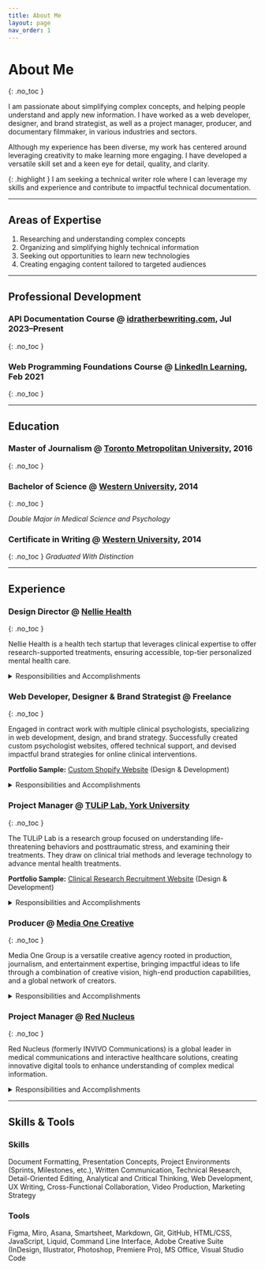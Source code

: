 ```yaml
---
title: About Me
layout: page
nav_order: 1
---
```


# About Me
{: .no_toc }

I am passionate about simplifying complex concepts, and helping people understand and apply new information. I have worked as a web developer, designer, and brand strategist, as well as a project manager, producer, and documentary filmmaker, in various industries and sectors. 

Although my experience has been diverse, my work has centered around leveraging creativity to make learning more engaging. I have developed a versatile skill set and a keen eye for detail, quality, and clarity. 

{: .highlight }
I am seeking a technical writer role where I can leverage my skills and experience and contribute to impactful technical documentation.

--- 

## Areas of Expertise

1.  Researching and understanding complex concepts
1.  Organizing and simplifying highly technical information
1.  Seeking out opportunities to learn new technologies
1.  Creating engaging content tailored to targeted audiences



<!-- Combining these skills and my enthusiasm for tech led me to an interest in technical writing. -->

---

## Professional Development

### **API Documentation Course** @ [idratherbewriting.com](https://idratherbewriting.com/learnapidoc/), Jul 2023–Present 
{: .no_toc }


### **Web Programming Foundations Course** @ [LinkedIn Learning](https://learning.linkedin.com/), Feb 2021  
{: .no_toc }

---

## Education 

### **Master of Journalism** @ [Toronto Metropolitan University](https://www.torontomu.ca/), 2016  
{: .no_toc }


### **Bachelor of Science** @ [Western University](https://www.uwo.ca/index.html), 2014  
{: .no_toc }

*Double Major in Medical Science and Psychology*

### **Certificate in Writing** @ [Western University](https://www.uwo.ca/index.html), 2014  
{: .no_toc }
*Graduated With Distinction*  

---

## Experience

### **Design Director** @ [Nellie Health](https://www.nelliehealth.com/)
{: .no_toc }

Nellie Health is a health tech startup that leverages clinical expertise to offer research-supported treatments, ensuring accessible, top-tier personalized mental health care.

<details markdown="block">
  <summary>
    Responsibilities and Accomplishments
  </summary>
  -  Led and guided creative direction and visual identity across platforms
  -  Managed and mentored design team, fostering innovation and teamwork
  -  Collaborated with cross-functional teams to transform complex clinical treatments into intuitive design experiences, ensuring accessible and personalized care
  -  Developed engaging, user-friendly interfaces by creating and maintaining user flows, wireframes, digital prototypes, and coded prototypes
  -  Contributed to user experience research, translating insights into design improvements
</details>

### **Web Developer, Designer & Brand Strategist** @ Freelance
{: .no_toc }

Engaged in contract work with multiple clinical psychologists, specializing in web development, design, and brand strategy. Successfully created custom psychologist websites, offered technical support, and devised impactful brand strategies for online clinical interventions.

**Portfolio Sample:** [Custom Shopify Website](/shopify-site/) (Design & Development)

<details markdown="block">
  <summary>
    Responsibilities and Accomplishments
  </summary>
  -  Created custom websites for clinical psychologists, using JavaScript, HTML, and CSS with tools like Sublime Text, Visual Studio Code and GitHub
  -  Crafted comprehensive guides to facilitate non-technical client in launching and editing an e-commerce website, while also developing detailed technical code documentation to support future maintenance tasks
  -  Researched and analyzed product positioning for an online clinical intervention, and developed brand and product strategies to improve participant recruitment and adherence
  </details>

### **Project Manager** @ [TULiP Lab, York University](https://www.tuliplab.ca/)
{: .no_toc }

The TULiP Lab is a research group focused on understanding life-threatening behaviors and posttraumatic stress, and examining their treatments. They draw on clinical trial methods and leverage technology to advance mental health treatments.

**Portfolio Sample:** [Clinical Research Recruitment Website](/ch-site/) (Design & Development)

<details markdown="block">
  <summary>
    Responsibilities and Accomplishments
  </summary>
  -  Managed clinical research funded by government agencies, overseeing the development and investigation of an effective mental health intervention delivered via a web platform
  -  Created user-friendly instructional documentation and engaging video tutorials for team members, covering tasks like amending research ethics boards submissions and modifying materials with InDesign
  -  Developed and executed a data-driven 17-channel marketing strategy, leading a team to achieve a 124% increase in signups for a clinical research study
  -  Redesigned and prototyped a user-centric clinical research marketing website, contributing to a surge in new user engagement
</details>

### **Producer** @ [Media One Creative](https://www.tuliplab.ca/)
{: .no_toc }

Media One Group is a versatile creative agency rooted in production, journalism, and entertainment expertise, bringing impactful ideas to life through a combination of creative vision, high-end production capabilities, and a global network of creators.

<details markdown="block">
  <summary>
    Responsibilities and Accomplishments
  </summary>
  -  Led end-to-end execution of diverse video production projects, merging project management, journalism, and communication skills
  -  Collaborated with global teams and creators to ensure seamless delivery of complex and highly technical projects
  -  Demonstrated consistent delivery of process documentation, including project management plans, marketing strategies, budgets and estimates, timelines, status reports and metrics to optimize efficiency, streamline communication and inform decision-making
  -	Developed comprehensive planning and analysis spreadsheets for the production department, resulting in revenue delivered increasing by 400% amidst a 42% reduction in team size
  -	 Researched, produced and directed two award-winning brand documentary films that were shot in seven countries, involved complex scientific and political content, and appeared in nine film festivals, including the 2020 Santa Barbara International Film Festival
</details>

### **Project Manager** @ [Red Nucleus](https://rednucleus.com/)
{: .no_toc }

Red Nucleus (formerly INVIVO Communications) is a global leader in medical communications and interactive healthcare solutions, creating innovative digital tools to enhance understanding of complex medical information.

<details markdown="block">
  <summary>
    Responsibilities and Accomplishments
  </summary>
  -  Managed and executed STEM-focused digital educational initiatives, swiftly acquiring skills, fostering client engagement, leading cross-functional teams, and meticulously delivering process documentation, which encompassed project management plans, estimates, reports, and metrics
  -  Managed the design, animation and development of an educational game funded by Ontario’s Ministry of Education, which was recognized as an innovative and pioneering initiative in a 2018 report by the Canada-U.S. Council for Advancement of Women Entrepreneurs and Business Leaders
  -  Rapidly acquired Illustrator and XML proficiency within a week to craft graphics and code for an Ontario Ministry of Natural Resources and Forestry educational app, showcasing adaptability and technical prowess
  -  Led usability testing for an educational platform to resolve usability issues, enhancing user experience and demonstrating a holistic project management approach
</details>

---

## Skills & Tools

### Skills

Document Formatting, Presentation Concepts, Project Environments (Sprints, Milestones, etc.), Written Communication, Technical Research, Detail-Oriented Editing, Analytical and Critical Thinking, Web Development, UX Writing, Cross-Functional Collaboration, Video Production, Marketing Strategy

### Tools

Figma, Miro, Asana, Smartsheet, Markdown, Git, GitHub, HTML/CSS, JavaScript, Liquid, Command Line Interface, Adobe Creative Suite (InDesign, Illustrator, Photoshop, Premiere Pro), MS Office, Visual Studio Code
